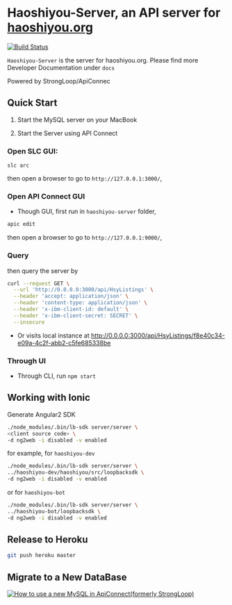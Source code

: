 # Haoshiyou-Server, an API server for [haoshiyou.org](http://haoshiyou.org)

[![Build Status](https://travis-ci.org/xinbenlv/haoshiyou-server.svg?branch=master)](https://travis-ci.org/xinbenlv/haoshiyou-server)

`Haoshiyou-Server` is the server for haoshiyou.org. Please find more Developer Documentation
under `docs`

Powered by StrongLoop/ApiConnec


## Quick Start

1. Start the MySQL server on your MacBook

2. Start the Server using API Connect

### Open SLC GUI: 

```slc arc```

 then open a browser to go to `http://127.0.0.1:3000/`, 

### Open API Connect GUI
  - Though GUI, first run in `haoshiyou-server` folder, 
  
  ```bash
  apic edit
  ``` 
  
  then open a browser to go to `http://127.0.0.1:9000/`, 

### Query

 then query the server by

  ```bash
  curl --request GET \
    --url 'http://0.0.0.0:3000/api/HsyListings' \
    --header 'accept: application/json' \
    --header 'content-type: application/json' \
    --header 'x-ibm-client-id: default' \
    --header 'x-ibm-client-secret: SECRET' \
    --insecure
   ```
  
- Or visits local instance at http://0.0.0.0:3000/api/HsyListings/f8e40c34-e09a-4c2f-abb2-c5fe685338be
 
### Through UI

  - Through CLI, run `npm start` 
  
## Working with Ionic

  Generate Angular2 SDK

  ```bash
  ./node_modules/.bin/lb-sdk server/server \
  <client source code> \
  -d ng2web -i disabled -v enabled
  ```

  for example, for `haoshiyou-dev`

  ```bash
  ./node_modules/.bin/lb-sdk server/server \
  ../haoshiyou-dev/haoshiyou/src/loopbacksdk \
  -d ng2web -i disabled -v enabled
  ```
  
  or for `haoshiyou-bot`

  ```bash
  ./node_modules/.bin/lb-sdk server/server \
  ../haoshiyou-bot/loopbacksdk \
  -d ng2web -i disabled -v enabled
  ```
## Release to Heroku
```bash
git push heroku master
```
## Migrate to a New DataBase
[![How to use a new MySQL in ApiConnect(formerly StrongLoop)](https://j.gifs.com/Wnv8DJ.gif)](https://www.youtube.com/watch?v=I8TvGrmZCGU)
